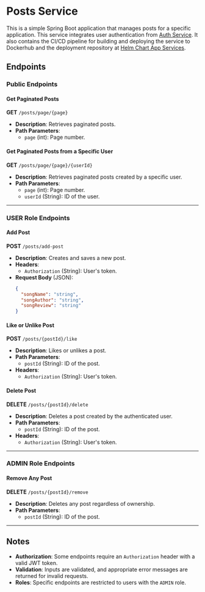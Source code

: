 # Posts Service

This is a simple Spring Boot application that manages posts for a specific application. This service integrates user authentication from [Auth Service](https://github.com/MiguelCastilloSanchez/spring-boot-auth-service). It also contains the CI/CD pipeline for building and deploying the service to Dockerhub and the deployment repository at [Helm Chart App Services](https://github.com/MiguelCastilloSanchez/helm-chart-app-services).

## Endpoints

### Public Endpoints

#### Get Paginated Posts
**GET** `/posts/page/{page}`
- **Description**: Retrieves paginated posts.
- **Path Parameters**:
  - `page` (int): Page number.

#### Get Paginated Posts from a Specific User
**GET** `/posts/page/{page}/{userId}`
- **Description**: Retrieves paginated posts created by a specific user.
- **Path Parameters**:
  - `page` (int): Page number.
  - `userId` (String): ID of the user.

---

### USER Role Endpoints

#### Add Post
**POST** `/posts/add-post`
- **Description**: Creates and saves a new post.
- **Headers**:
  - `Authorization` (String): User's token.
- **Request Body** (JSON):
  ```json
  {
    "songName": "string",
    "songAuthor": "string",
    "songReview": "string"
  }
  ```

#### Like or Unlike Post
**POST** `/posts/{postId}/like`
- **Description**: Likes or unlikes a post.
- **Path Parameters**:
  - `postId` (String): ID of the post.
- **Headers**:
  - `Authorization` (String): User's token.

#### Delete Post
**DELETE** `/posts/{postId}/delete`
- **Description**: Deletes a post created by the authenticated user.
- **Path Parameters**:
  - `postId` (String): ID of the post.
- **Headers**:
  - `Authorization` (String): User's token.

---

### ADMIN Role Endpoints

#### Remove Any Post
**DELETE** `/posts/{postId}/remove`
- **Description**: Deletes any post regardless of ownership.
- **Path Parameters**:
  - `postId` (String): ID of the post.

---

## Notes
- **Authorization**: Some endpoints require an `Authorization` header with a valid JWT token.
- **Validation**: Inputs are validated, and appropriate error messages are returned for invalid requests.
- **Roles**: Specific endpoints are restricted to users with the `ADMIN` role.